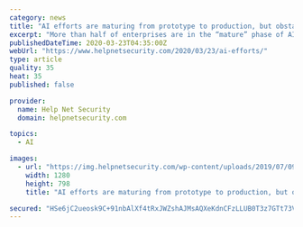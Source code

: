 ```yaml
---
category: news
title: "AI efforts are maturing from prototype to production, but obstacles remain"
excerpt: "More than half of enterprises are in the “mature” phase of AI adoption – defined by those currently using AI for analysis or in production – while about one third are evaluating AI, and 15% report not doing anything with AI, an O’Reilly survey reveals. These numbers demonstrate growth when compared with O’Reilly’s 2019 report ..."
publishedDateTime: 2020-03-23T04:35:00Z
webUrl: "https://www.helpnetsecurity.com/2020/03/23/ai-efforts/"
type: article
quality: 35
heat: 35
published: false

provider:
  name: Help Net Security
  domain: helpnetsecurity.com

topics:
  - AI

images:
  - url: "https://img.helpnetsecurity.com/wp-content/uploads/2019/07/09093901/ai1.jpg"
    width: 1280
    height: 798
    title: "AI efforts are maturing from prototype to production, but obstacles remain"

secured: "HSe6jC2ueosk9C+91nbAlXf4tRxJWZshAJMsAQXeKdnCFzLLUB0T3z7GTt73VXlXZI7QkuS4RGj3ZJwJ6oE5uUetUSqKsg8OtR8aQzZKJBArk+UDGqhIMpLkU38kol3g1bnxy//nxh2+fXZ+hQlPNB6v0w5wFDYvCIoN8HQRhPZ+A20MqaixfB2pBOQ/szngwNwzIHUEBp3SYysR5yAa8LNfjhiM9TpdjQd1UtR1BU1pLb/J7F/7AqRmIJDctUHnlx9mb1qQhHkmWvTqo0iiq/B/9ybThPrCaCaY3ZOm/XPklt6tRatWDDL76B9lCR73;7e4kQft4lUoVRULxgEe6oA=="
---
```


